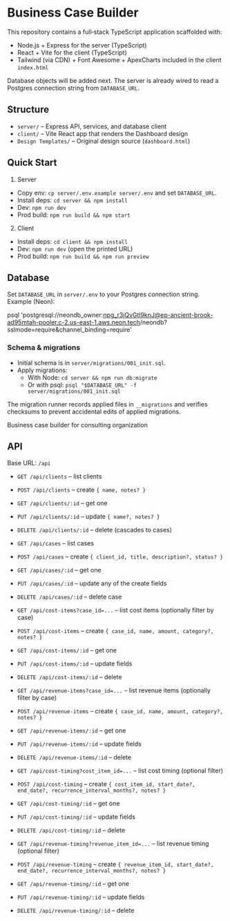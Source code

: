 # Business Case Builder

This repository contains a full‑stack TypeScript application scaffolded with:

- Node.js + Express for the server (TypeScript)
- React + Vite for the client (TypeScript)
- Tailwind (via CDN) + Font Awesome + ApexCharts included in the client `index.html`

Database objects will be added next. The server is already wired to read a Postgres connection string from `DATABASE_URL`.

## Structure

- `server/` – Express API, services, and database client
- `client/` – Vite React app that renders the Dashboard design
- `Design Templates/` – Original design source (`dashboard.html`)

## Quick Start

1) Server

- Copy env: `cp server/.env.example server/.env` and set `DATABASE_URL`.
- Install deps: `cd server && npm install`
- Dev: `npm run dev`
- Prod build: `npm run build && npm start`

2) Client

- Install deps: `cd client && npm install`
- Dev: `npm run dev` (open the printed URL)
- Prod build: `npm run build && npm run preview`

## Database

Set `DATABASE_URL` in `server/.env` to your Postgres connection string. Example (Neon):

psql 'postgresql://neondb_owner:npg_r3jQvGtl9knJ@ep-ancient-brook-ad95mtah-pooler.c-2.us-east-1.aws.neon.tech/neondb?sslmode=require&channel_binding=require'

### Schema & migrations

- Initial schema is in `server/migrations/001_init.sql`.
- Apply migrations:
  - With Node: `cd server && npm run db:migrate`
  - Or with psql: `psql "$DATABASE_URL" -f server/migrations/001_init.sql`

The migration runner records applied files in `__migrations` and verifies checksums to prevent accidental edits of applied migrations.

Business case builder for consulting organization

## API

Base URL: `/api`

- `GET /api/clients` – list clients
- `POST /api/clients` – create `{ name, notes? }`
- `GET /api/clients/:id` – get one
- `PUT /api/clients/:id` – update `{ name?, notes? }`
- `DELETE /api/clients/:id` – delete (cascades to cases)

- `GET /api/cases` – list cases
- `POST /api/cases` – create `{ client_id, title, description?, status? }`
- `GET /api/cases/:id` – get one
- `PUT /api/cases/:id` – update any of the create fields
- `DELETE /api/cases/:id` – delete case

- `GET /api/cost-items?case_id=...` – list cost items (optionally filter by case)
- `POST /api/cost-items` – create `{ case_id, name, amount, category?, notes? }`
- `GET /api/cost-items/:id` – get one
- `PUT /api/cost-items/:id` – update fields
- `DELETE /api/cost-items/:id` – delete

- `GET /api/revenue-items?case_id=...` – list revenue items (optionally filter by case)
- `POST /api/revenue-items` – create `{ case_id, name, amount, category?, notes? }`
- `GET /api/revenue-items/:id` – get one
- `PUT /api/revenue-items/:id` – update fields
- `DELETE /api/revenue-items/:id` – delete

- `GET /api/cost-timing?cost_item_id=...` – list cost timing (optional filter)
- `POST /api/cost-timing` – create `{ cost_item_id, start_date?, end_date?, recurrence_interval_months?, notes? }`
- `GET /api/cost-timing/:id` – get one
- `PUT /api/cost-timing/:id` – update fields
- `DELETE /api/cost-timing/:id` – delete

- `GET /api/revenue-timing?revenue_item_id=...` – list revenue timing (optional filter)
- `POST /api/revenue-timing` – create `{ revenue_item_id, start_date?, end_date?, recurrence_interval_months?, notes? }`
- `GET /api/revenue-timing/:id` – get one
- `PUT /api/revenue-timing/:id` – update fields
- `DELETE /api/revenue-timing/:id` – delete
